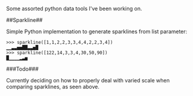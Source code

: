 Some assorted python data tools I've been working on.

##Sparkline##

Simple Python implementation to generate sparklines from list parameter:

    >>> sparkline([1,1,2,2,3,3,4,4,2,2,3,4])
	▁▁▃▃▅▅██▃▃▅█
	>>> sparkline([122,14,3,3,4,30,50,90])
	█▁▁▁▁▂▃▅

###Todo###

Currently deciding on how to properly deal with varied scale when comparing sparklines, as seen above.
